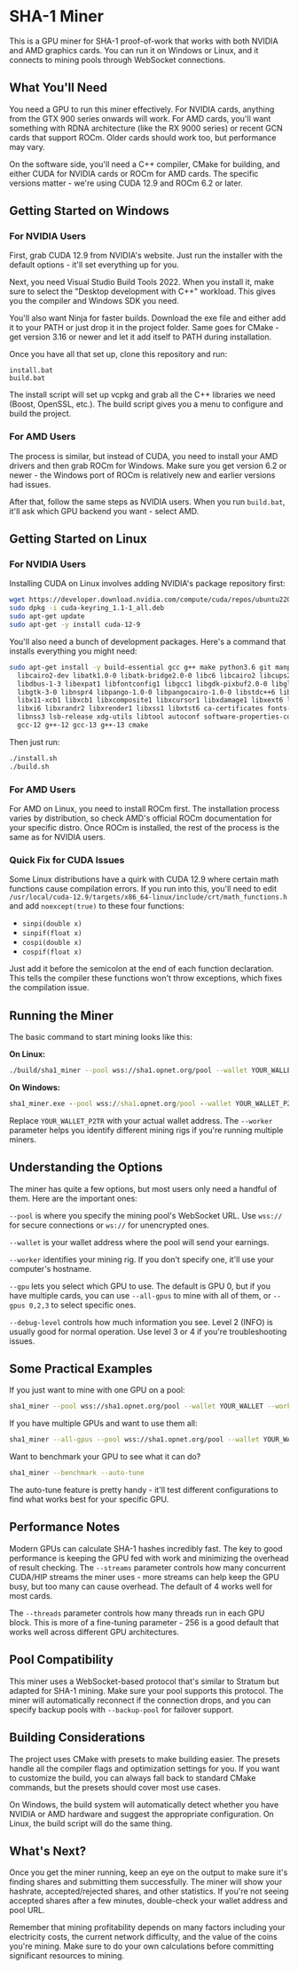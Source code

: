 # SHA-1 Miner

This is a GPU miner for SHA-1 proof-of-work that works with both NVIDIA and AMD graphics cards. You can run it on
Windows or Linux, and it connects to mining pools through WebSocket connections.

## What You'll Need

You need a GPU to run this miner effectively. For NVIDIA cards, anything from the GTX 900 series
onwards will work. For AMD cards, you'll want something with RDNA architecture (like the RX 9000 series) or
recent GCN cards that support ROCm. Older cards should work too, but performance may vary.

On the software side, you'll need a C++ compiler, CMake for building, and either CUDA for NVIDIA cards or ROCm for AMD
cards. The specific versions matter - we're using CUDA 12.9 and ROCm 6.2 or later.

## Getting Started on Windows

### For NVIDIA Users

First, grab CUDA 12.9 from NVIDIA's website. Just run the installer with the default options - it'll set everything up
for you.

Next, you need Visual Studio Build Tools 2022. When you install it, make sure to select the "Desktop development with
C++" workload. This gives you the compiler and Windows SDK you need.

You'll also want Ninja for faster builds. Download the exe file and either add it to your PATH or just drop it in the
project folder. Same goes for CMake - get version 3.16 or newer and let it add itself to PATH during installation.

Once you have all that set up, clone this repository and run:

```
install.bat
build.bat
```

The install script will set up vcpkg and grab all the C++ libraries we need (Boost, OpenSSL, etc.). The build script
gives you a menu to configure and build the project.

### For AMD Users

The process is similar, but instead of CUDA, you need to install your AMD drivers and then grab ROCm for Windows. Make
sure you get version 6.2 or newer - the Windows port of ROCm is relatively new and earlier versions had issues.

After that, follow the same steps as NVIDIA users. When you run `build.bat`, it'll ask which GPU backend you want -
select AMD.

## Getting Started on Linux

### For NVIDIA Users

Installing CUDA on Linux involves adding NVIDIA's package repository first:

```bash
wget https://developer.download.nvidia.com/compute/cuda/repos/ubuntu2204/x86_64/cuda-keyring_1.1-1_all.deb
sudo dpkg -i cuda-keyring_1.1-1_all.deb
sudo apt-get update
sudo apt-get -y install cuda-12-9
```

You'll also need a bunch of development packages. Here's a command that installs everything you might need:

```bash
sudo apt-get install -y build-essential gcc g++ make python3.6 git manpages-dev \
  libcairo2-dev libatk1.0-0 libatk-bridge2.0-0 libc6 libcairo2 libcups2 \
  libdbus-1-3 libexpat1 libfontconfig1 libgcc1 libgdk-pixbuf2.0-0 libglib2.0-0 \
  libgtk-3-0 libnspr4 libpango-1.0-0 libpangocairo-1.0-0 libstdc++6 libx11-6 \
  libx11-xcb1 libxcb1 libxcomposite1 libxcursor1 libxdamage1 libxext6 libxfixes3 \
  libxi6 libxrandr2 libxrender1 libxss1 libxtst6 ca-certificates fonts-liberation \
  libnss3 lsb-release xdg-utils libtool autoconf software-properties-common \
  gcc-12 g++-12 gcc-13 g++-13 cmake
```

Then just run:

```bash
./install.sh
./build.sh
```

### For AMD Users

For AMD on Linux, you need to install ROCm first. The installation process varies by distribution, so check AMD's
official ROCm documentation for your specific distro. Once ROCm is installed, the rest of the process is the same as for
NVIDIA users.

### Quick Fix for CUDA Issues

Some Linux distributions have a quirk with CUDA 12.9 where certain math functions cause compilation errors. If you run
into this, you'll need to edit `/usr/local/cuda-12.9/targets/x86_64-linux/include/crt/math_functions.h` and add
`noexcept(true)` to these four functions:

- `sinpi(double x)`
- `sinpif(float x)`
- `cospi(double x)`
- `cospif(float x)`

Just add it before the semicolon at the end of each function declaration. This tells the compiler these functions won't
throw exceptions, which fixes the compilation issue.

## Running the Miner

The basic command to start mining looks like this:

**On Linux:**

```bash
./build/sha1_miner --pool wss://sha1.opnet.org/pool --wallet YOUR_WALLET_P2TR --worker my-worker-1 --debug-level 2
```

**On Windows:**

```cmd
sha1_miner.exe --pool wss://sha1.opnet.org/pool --wallet YOUR_WALLET_P2TR --worker my-worker-1 --debug-level 2
```

Replace `YOUR_WALLET_P2TR` with your actual wallet address. The `--worker` parameter helps you identify different mining
rigs if you're running multiple miners.

## Understanding the Options

The miner has quite a few options, but most users only need a handful of them. Here are the important ones:

`--pool` is where you specify the mining pool's WebSocket URL. Use `wss://` for secure connections or `ws://` for
unencrypted ones.

`--wallet` is your wallet address where the pool will send your earnings.

`--worker` identifies your mining rig. If you don't specify one, it'll use your computer's hostname.

`--gpu` lets you select which GPU to use. The default is GPU 0, but if you have multiple cards, you can use `--all-gpus`
to mine with all of them, or `--gpus 0,2,3` to select specific ones.

`--debug-level` controls how much information you see. Level 2 (INFO) is usually good for normal operation. Use level 3
or 4 if you're troubleshooting issues.

## Some Practical Examples

If you just want to mine with one GPU on a pool:

```bash
sha1_miner --pool wss://sha1.opnet.org/pool --wallet YOUR_WALLET --worker rig1
```

If you have multiple GPUs and want to use them all:

```bash
sha1_miner --all-gpus --pool wss://sha1.opnet.org/pool --wallet YOUR_WALLET
```

Want to benchmark your GPU to see what it can do?

```bash
sha1_miner --benchmark --auto-tune
```

The auto-tune feature is pretty handy - it'll test different configurations to find what works best for your specific
GPU.

## Performance Notes

Modern GPUs can calculate SHA-1 hashes incredibly fast. The key to good performance is keeping the GPU fed with work and
minimizing the overhead of result checking. The `--streams` parameter controls how many concurrent CUDA/HIP streams the
miner uses - more streams can help keep the GPU busy, but too many can cause overhead. The default of 4 works well for
most cards.

The `--threads` parameter controls how many threads run in each GPU block. This is more of a fine-tuning parameter - 256
is a good default that works well across different GPU architectures.

## Pool Compatibility

This miner uses a WebSocket-based protocol that's similar to Stratum but adapted for SHA-1 mining. Make sure your pool
supports this protocol. The miner will automatically reconnect if the connection drops, and you can specify backup pools
with `--backup-pool` for failover support.

## Building Considerations

The project uses CMake with presets to make building easier. The presets handle all the compiler flags and optimization
settings for you. If you want to customize the build, you can always fall back to standard CMake commands, but the
presets should cover most use cases.

On Windows, the build system will automatically detect whether you have NVIDIA or AMD hardware and suggest the
appropriate configuration. On Linux, the build script will do the same thing.

## What's Next?

Once you get the miner running, keep an eye on the output to make sure it's finding shares and submitting them
successfully. The miner will show your hashrate, accepted/rejected shares, and other statistics. If you're not seeing
accepted shares after a few minutes, double-check your wallet address and pool URL.

Remember that mining profitability depends on many factors including your electricity costs, the current network
difficulty, and the value of the coins you're mining. Make sure to do your own calculations before committing
significant resources to mining.